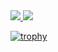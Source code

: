 <a href="https://github.com/anuraghazra/github-readme-stats">
  <img align="start" src="https://github-readme-stats.vercel.app/api?username=byamb4&show_icons=true&theme=midnight-purple&line_height=24&hide=stars&bg_color=0d1117" />
</a>
<a href="https://github.com/anuraghazra/github-readme-stats">
  <img align="end" src="https://github-readme-stats.vercel.app/api/top-langs/?username=byamb4&layout=compact&theme=midnight-purple&bg_color=0d1117" />
</a>

[![trophy](https://github-profile-trophy.vercel.app/?username=byamb4&theme=darkhub&margin-w=13&margin-h=15&column=7)](https://github.com/ryo-ma/github-profile-trophy)
